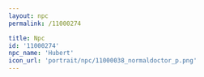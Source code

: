 ```yaml
---
layout: npc
permalink: /11000274

title: Npc
id: '11000274'
npc_name: 'Hubert'
icon_url: 'portrait/npc/11000038_normaldoctor_p.png'
---
```

